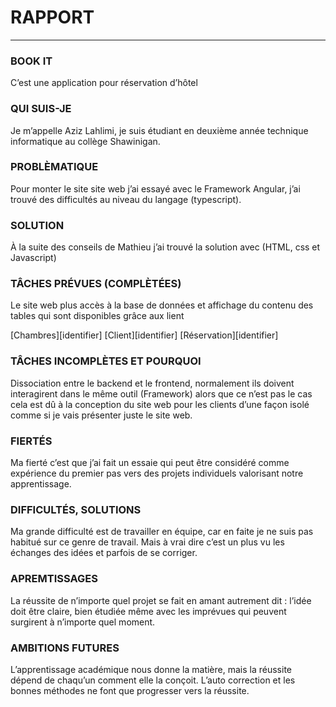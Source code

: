 #  RAPPORT
----
###  BOOK IT 
C’est une application pour réservation d’hôtel  

###  QUI SUIS-JE
Je m’appelle Aziz Lahlimi, je suis étudiant en deuxième année technique informatique au collège Shawinigan.  

###  PROBLÈMATIQUE
Pour monter le site site web j’ai essayé avec le Framework Angular, j’ai trouvé des difficultés au niveau du langage (typescript).  

###  SOLUTION
À la suite des conseils de Mathieu j’ai trouvé la solution avec (HTML, css et Javascript)

### TÂCHES PRÉVUES (COMPLÈTÉES)
Le site web plus accès à la base de données et affichage du contenu des tables qui sont disponibles grâce aux lient  

[Chambres][identifier]
[Client][identifier]
[Réservation][identifier]

###  TÂCHES INCOMPLÈTES ET POURQUOI
Dissociation entre le backend et le frontend, normalement ils doivent interagirent dans le même outil (Framework) alors que ce n’est pas le cas cela est dû à la conception du site web pour les clients d’une façon isolé comme si je vais présenter juste le site web.

###  FIERTÉS
Ma fierté c’est que j’ai fait un essaie qui peut être considéré comme expérience du premier pas vers des projets individuels valorisant notre apprentissage.

###  DIFFICULTÉS, SOLUTIONS
Ma grande difficulté est de travailler en équipe, car en faite je ne suis pas habitué sur ce genre de travail. Mais à vrai dire c’est un plus vu les échanges des idées et parfois de se corriger.

###  APREMTISSAGES
La réussite de n’importe quel projet se fait en amant autrement dit : l’idée doit être claire, bien étudiée même avec les imprévues qui peuvent surgirent à n’importe quel moment.

###  AMBITIONS FUTURES
L’apprentissage académique nous donne la matière, mais la réussite dépend de chaqu’un comment elle la conçoit.
L’auto correction et les bonnes méthodes ne font que progresser vers la réussite.


 









